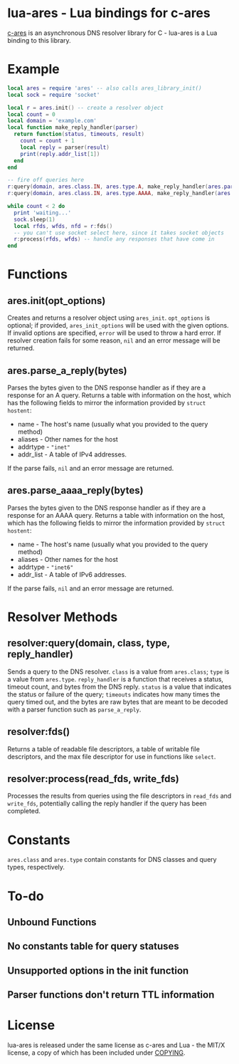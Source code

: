 # lua-ares - Lua bindings for c-ares

[c-ares](https://c-ares.haxx.se/) is an asynchronous DNS resolver library
for C - lua-ares is a Lua binding to this library.

# Example

```lua
local ares = require 'ares' -- also calls ares_library_init()
local sock = require 'socket'

local r = ares.init() -- create a resolver object
local count = 0
local domain = 'example.com'
local function make_reply_handler(parser)
  return function(status, timeouts, result)
    count = count + 1
    local reply = parser(result)
    print(reply.addr_list[1])
  end
end

-- fire off queries here
r:query(domain, ares.class.IN, ares.type.A, make_reply_handler(ares.parse_a_reply))
r:query(domain, ares.class.IN, ares.type.AAAA, make_reply_handler(ares.parse_aaaa_reply))

while count < 2 do
  print 'waiting...'
  sock.sleep(1)
  local rfds, wfds, nfd = r:fds()
  -- you can't use socket select here, since it takes socket objects
  r:process(rfds, wfds) -- handle any responses that have come in
end
```

# Functions

## ares.init(opt_options)

Creates and returns a resolver object using `ares_init`.  `opt_options` is optional;
if provided, `ares_init_options` will be used with the given options.  If invalid
options are specified, `error` will be used to throw a hard error.  If resolver
creation fails for some reason, `nil` and an error message will be returned.

## ares.parse_a_reply(bytes)

Parses the bytes given to the DNS response handler as if they are a response for an
A query.  Returns a table with information on the host, which has the following fields
to mirror the information provided by `struct hostent`:

  * name - The host's name (usually what you provided to the query method)
  * aliases - Other names for the host
  * addrtype - `"inet"`
  * addr_list - A table of IPv4 addresses.

If the parse fails, `nil` and an error message are returned.

## ares.parse_aaaa_reply(bytes)

Parses the bytes given to the DNS response handler as if they are a response for an
AAAA query.  Returns a table with information on the host, which has the following fields
to mirror the information provided by `struct hostent`:

  * name - The host's name (usually what you provided to the query method)
  * aliases - Other names for the host
  * addrtype - `"inet6"`
  * addr_list - A table of IPv6 addresses.

If the parse fails, `nil` and an error message are returned.

# Resolver Methods

## resolver:query(domain, class, type, reply_handler)

Sends a query to the DNS resolver.  `class` is a value from `ares.class`; `type` is a value
from `ares.type`.  `reply_handler` is a function that receives a status, timeout count, and
bytes from the DNS reply.  `status` is a value that indicates the status or failure of the
query; `timeouts` indicates how many times the query timed out, and the bytes are raw bytes
that are meant to be decoded with a parser function such as `parse_a_reply`.

## resolver:fds()

Returns a table of readable file descriptors, a table of writable file descriptors, and the
max file descriptor for use in functions like `select`.

## resolver:process(read_fds, write_fds)

Processes the results from queries using the file descriptors in `read_fds` and `write_fds`,
potentially calling the reply handler if the query has been completed.

# Constants

`ares.class` and `ares.type` contain constants for DNS classes and query types, respectively.

# To-do

## Unbound Functions

## No constants table for query statuses

## Unsupported options in the init function

## Parser functions don't return TTL information

# License

lua-ares is released under the same license as c-ares and Lua - the MIT/X license,
a copy of which has been included under [COPYING](COPYING).
